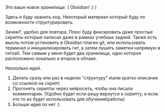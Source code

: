 Это ваше новое *хранилище*. ( Obsidian! :) )

Здесь я буду хранить код. Некоторый материал который буду по возможности структурировать.

Зачем?, удобно для повтора. Плюс буду фиксировать даже простые скрипты которые написал даже в рамках учебных задний. Также есть мысль потом установить в Obsidian плагин git, или использовать терминал и инициализировать гит, а затем пушить заметки напрямую в гитхаб.
Тем самым у меня будет два хранилища, одно которое расположено локально и второе  в облаке.

Несколько идей.
1. Делать сразу или раз в неделю "структуру" и\или кратко описание со ссылкой на скрипт.
2. Прогонять скрипты через нейросеть, чтобы она писала комментарии. (Удобно будет если решу вернутся к скрипту, и если кто то их будет использовать для обучения\работы)
3. Больше идей по нет :)






